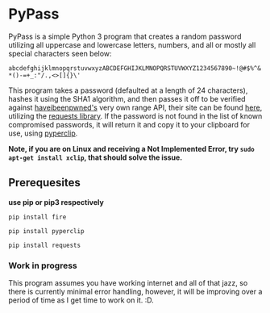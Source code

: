 # PyPass
PyPass is a simple Python 3 program that creates a random password utilizing all uppercase and lowercase letters, numbers, and all or mostly all special characters seen below:

`abcdefghijklmnopqrstuvwxyzABCDEFGHIJKLMNOPQRSTUVWXYZ1234567890~!@#$%^&*()-=+_:"/.,<>[]{}\'`

This program takes a password (defaulted at a length of 24 characters), hashes it using the SHA1 algorithm, and then passes it off to be verified against [haveibeenpwned's](https://api.pwnedpasswords.com/range) very own range API, their site can be found [here](https://www.haveibeenpwned.com), utilizing the [requests library](http://docs.python-requests.org/en/master/). If the password is not found in the list of known compromised passwords, it will return it and copy it to your clipboard for use, using [pyperclip](https://pyperclip.readthedocs.io/en/latest/introduction.html). 

**Note, if you are on Linux and receiving a Not Implemented Error, try `sudo apt-get install xclip`, that should solve the issue.**

## Prerequesites 
**use pip or pip3 respectively**

`pip install fire`

`pip install pyperclip`

`pip install requests`

### Work in progress
This program assumes you have working internet and all of that jazz, so there is currently minimal error handling, however, it will be improving over a period of time as I get time to work on it. :D. 
